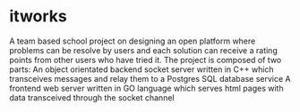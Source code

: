# itworks
A team based school project on designing an open platform where problems can be resolve by users and each solution can receive a rating points from other users who have tried it.
The project is composed of two parts:
An object orientated backend socket server written in C++ which transceives messages and relay them to a Postgres SQL database service
A frontend web server written in GO language which serves html pages with data transceived through the socket channel
